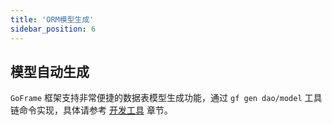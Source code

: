 ```yaml
---
title: 'ORM模型生成'
sidebar_position: 6
---
```


## 模型自动生成

`GoFrame` 框架支持非常便捷的数据表模型生成功能，通过 `gf gen dao/model` 工具链命令实现，具体请参考 [开发工具](output/goframe-v2.0-md/开发工具) 章节。